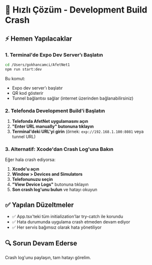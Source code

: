 # 🚨 Hızlı Çözüm - Development Build Crash

## ⚡ Hemen Yapılacaklar

### 1. Terminal'de Expo Dev Server'ı Başlatın

```bash
cd /Users/gokhancamci/AfetNet1
npm run start:dev
```

Bu komut:
- Expo dev server'ı başlatır
- QR kod gösterir
- Tunnel bağlantısı sağlar (internet üzerinden bağlanabilirsiniz)

### 2. Telefonda Development Build'i Başlatın

1. **Telefonda AfetNet uygulamasını açın**
2. **"Enter URL manually" butonuna tıklayın**
3. **Terminal'deki URL'yi girin** (örnek: `exp://192.168.1.100:8081` veya tunnel URL)

### 3. Alternatif: Xcode'dan Crash Log'una Bakın

Eğer hala crash ediyorsa:

1. **Xcode'u açın**
2. **Window > Devices and Simulators**
3. **Telefonunuzu seçin**
4. **"View Device Logs"** butonuna tıklayın
5. **Son crash log'unu bulun** ve hatayı okuyun

## ✅ Yapılan Düzeltmeler

- ✅ App.tsx'teki tüm initialization'lar try-catch ile korundu
- ✅ Hata durumunda uygulama crash etmeden devam ediyor
- ✅ Her servis bağımsız olarak hata yönetiliyor

## 🔍 Sorun Devam Ederse

Crash log'unu paylaşın, tam hatayı görelim.



